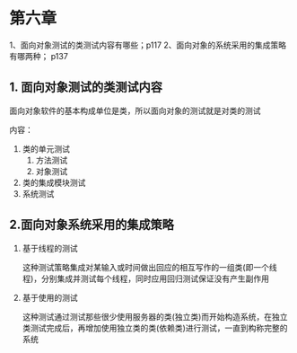 # 第六章

1、面向对象测试的类测试内容有哪些；p117
2、面向对象的系统采用的集成策略有哪两种； p137

## 1. 面向对象测试的类测试内容

面向对象软件的基本构成单位是类，所以面向对象的测试就是对类的测试

内容：

1. 类的单元测试
   1. 方法测试
   2. 对象测试
2. 类的集成模块测试
3. 系统测试

## 2.面向对象系统采用的集成策略

1. 基于线程的测试

    这种测试策略集成对某输入或时间做出回应的相互写作的一组类(即一个线程)，分别集成并测试每个线程，同时应用回归测试保证没有产生副作用

2. 基于使用的测试

    这种测试通过测试那些很少使用服务器的类(独立类)而开始构造系统，在独立类测试完成后，再增加使用独立类的类(依赖类)进行测试，一直到构称完整的系统

